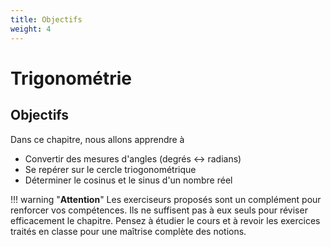 ```yaml
---
title: Objectifs
weight: 4
---
```


# Trigonométrie

## Objectifs

Dans ce chapitre, nous allons apprendre à

* Convertir des mesures d'angles (degrés <-> radians)
* Se repérer sur le cercle triogonométrique
* Déterminer le cosinus et le sinus d'un nombre réel

!!! warning "**Attention**" 
    Les exerciseurs proposés sont un complément pour renforcer vos compétences. Ils ne suffisent pas à eux seuls pour réviser efficacement le chapitre. Pensez à étudier le cours et à revoir les exercices traités en classe pour une maîtrise complète des notions.